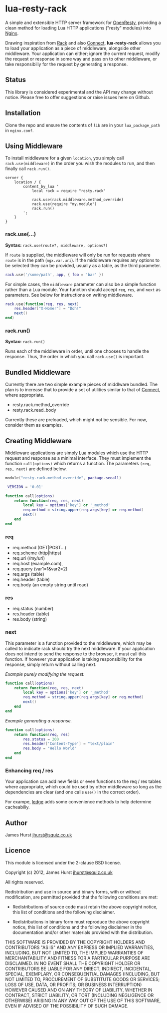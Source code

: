 # lua-resty-rack

A simple and extensible HTTP server framework for [OpenResty](http://openresty.org), providing a clean method for loading Lua HTTP applications ("resty" modules) into [Nginx](http://nginx.org).

Drawing inspiration from [Rack](http://rack.github.com/) and also [Connect](https://github.com/senchalabs/connect), **lua-resty-rack** allows you to load your application as a piece of middleware, alongside other middleware. Your application can either; ignore the current request, modify the request or response in some way and pass on to other middleware, or take responsibiliy for the request by generating a response. 

## Status

This library is considered experimental and the API may change without notice. Please free to offer suggestions or raise issues here on Github.

## Installation

Clone the repo and ensure the contents of `lib` are in your `lua_package_path` in `nginx.conf`.

## Using Middleware

To install middleware for a given `location`, you simply call `rack.use(middleware)` in the order you wish the modules to run, and then finally call `rack.run()`.

```nginx
server {
    location / {
        content_by_lua '
            local rack = require "resty.rack"

            rack.use(rack.middleware.method_override)
            rack.use(require "my.module")
            rack.run()
        ';
    }
}
```

### rack.use(...)

**Syntax:** `rack.use(route?, middleware, options?)`

If `route` is supplied, the middleware will only be run for requests where `route` is in the path (`ngx.var.uri`). If the middleware requires any options to be selected they can be provided, usually as a table, as the third parameter.

```lua
rack.use('/some/path', app, { foo = 'bar' })
```

For simple cases, the `middleware` parameter can also be a simple function rather than a Lua module. Your function should accept `req`, `res`, and `next` as parameters. See below for instructions on writing middleware.

```lua
rack.use(function(req, res, next)
    res.header["X-Homer"] = "Doh!"
    next()
end)
```

### rack.run()

**Syntax:** `rack.run()`

Runs each of the middleware in order, until one chooses to handle the response. Thus, the order in which you call `rack.use()` is important.

## Bundled Middleware

Currently there are two simple example pieces of middlware bundled. The plan is to increase that to provide a set of utilities similar to that of [Connect](http://www.senchalabs.org/connect/), where appropriate.

* resty.rack.method_override
* resty.rack.read_body

Currently these are preloaded, which might not be sensible. For now, consider them as examples.

## Creating Middleware

Middleware applications are simply Lua modules which use the HTTP request and response as a minimal interface. They must implement the function `call(options)` which returns a function. The parameters `(req, res, next)` are defined below.

```lua
module("resty.rack.method_override", package.seeall)

_VERSION = '0.01'

function call(options)
    return function(req, res, next)
        local key = options['key'] or '_method'
        req.method = string.upper(req.args[key] or req.method)
        next()
    end
end
```

### req

* req.method (GET|POST...)
* req.scheme (http|https)
* req.uri (/my/uri)
* req.host (example.com),
* req.query (var1=1&var2=2)
* req.args (table)
* req.header (table)
* req.body (an empty string until read)

### res

* req.status (number)
* res.header (table)
* res.body (string)

### next

This parameter is a function provided to the middleware, which may be called to indicate rack should try the next middleware. If your application does not intend to send the response to the browser, it must call this function. If however your application is taking responsibility for the response, simply return without calling next.

*Example purely modifying the request.*
```lua
function call(options)
    return function(req, res, next)
        local key = options['key'] or '_method'
        req.method = string.upper(req.args[key] or req.method)
        next()
    end
end
```

*Example generating a response.*
```lua
function call(options)
    return function(req, res)
        res.status = 200
        res.header['Content-Type'] = "text/plain"
        res.body = "Hello World"
    end
end
```

### Enhancing req / res

Your application can add new fields or even functions to the req / res tables where appropriate, which could be used by other middleware so long as the dependencies are clear (and one calls `use()` in the correct order). 

For exampe, [ledge](https://github.com/pintsized/ledge/blob/master/README.md#ledgebindevent_name-callback) adds some convenience methods to help determine cacheabiliy.

## Author

James Hurst <jhurst@squiz.co.uk>

## Licence

This module is licensed under the 2-clause BSD license.

Copyright (c) 2012, James Hurst <jhurst@squiz.co.uk>

All rights reserved.

Redistribution and use in source and binary forms, with or without modification, are permitted provided that the following conditions are met:

* Redistributions of source code must retain the above copyright notice, this list of conditions and the following disclaimer.

* Redistributions in binary form must reproduce the above copyright notice, this list of conditions and the following disclaimer in the documentation and/or other materials provided with the distribution.

THIS SOFTWARE IS PROVIDED BY THE COPYRIGHT HOLDERS AND CONTRIBUTORS "AS IS" AND ANY EXPRESS OR IMPLIED WARRANTIES, INCLUDING, BUT NOT LIMITED TO, THE IMPLIED WARRANTIES OF MERCHANTABILITY AND FITNESS FOR A PARTICULAR PURPOSE ARE DISCLAIMED. IN NO EVENT SHALL THE COPYRIGHT HOLDER OR CONTRIBUTORS BE LIABLE FOR ANY DIRECT, INDIRECT, INCIDENTAL, SPECIAL, EXEMPLARY, OR CONSEQUENTIAL DAMAGES (INCLUDING, BUT NOT LIMITED TO, PROCUREMENT OF SUBSTITUTE GOODS OR SERVICES; LOSS OF USE, DATA, OR PROFITS; OR BUSINESS INTERRUPTION) HOWEVER CAUSED AND ON ANY THEORY OF LIABILITY, WHETHER IN CONTRACT, STRICT LIABILITY, OR TORT (INCLUDING NEGLIGENCE OR OTHERWISE) ARISING IN ANY WAY OUT OF THE USE OF THIS SOFTWARE, EVEN IF ADVISED OF THE POSSIBILITY OF SUCH DAMAGE.
